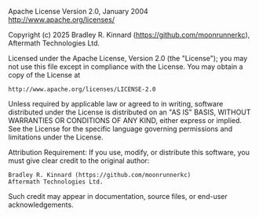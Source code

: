 Apache License
Version 2.0, January 2004
http://www.apache.org/licenses/

Copyright (c) 2025 Bradley R. Kinnard (https://github.com/moonrunnerkc), Aftermath Technologies Ltd.

Licensed under the Apache License, Version 2.0 (the "License");
you may not use this file except in compliance with the License.
You may obtain a copy of the License at

    http://www.apache.org/licenses/LICENSE-2.0

Unless required by applicable law or agreed to in writing, software
distributed under the License is distributed on an "AS IS" BASIS,
WITHOUT WARRANTIES OR CONDITIONS OF ANY KIND, either express or implied.
See the License for the specific language governing permissions and
limitations under the License.

Attribution Requirement:
If you use, modify, or distribute this software, you must give clear
credit to the original author:

    Bradley R. Kinnard (https://github.com/moonrunnerkc)
    Aftermath Technologies Ltd.

Such credit may appear in documentation, source files, or end-user
acknowledgements.
